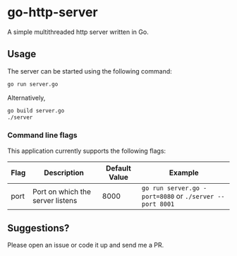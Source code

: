 # go-http-server
A simple multithreaded http server written in Go.

## Usage

The server can be started using the following command:

```bash
go run server.go
```

Alternatively,

```bash
go build server.go
./server
```

### Command line flags

This application currently supports the following flags:

| Flag | Description | Default Value | Example |
| --- | --- | --- | --- |
| port | Port on which the server listens | 8000 | `go run server.go -port=8080` or `./server --port 8001`|

## Suggestions?

Please open an issue or code it up and send me a PR.
